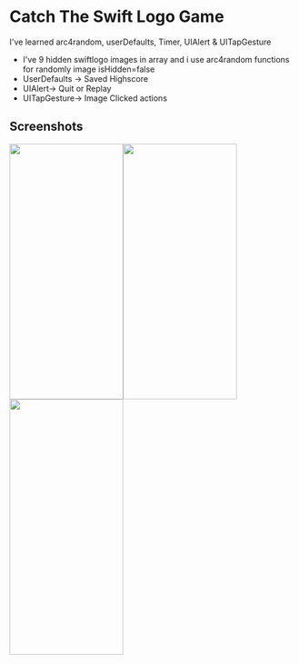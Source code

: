 
# Catch The Swift Logo Game
I've learned arc4random, userDefaults, Timer, UIAlert & UITapGesture 
* I've 9 hidden swiftlogo images in array and i use arc4random functions for randomly image isHidden=false 
* UserDefaults -> Saved Highscore
* UIAlert-> Quit or Replay
* UITapGesture-> Image Clicked actions

## Screenshots
<img src="https://github.com/Furkansarip/iOS-Swift-Projects/blob/main/CatchTheSwiftLogo/Screenshots/main.png" width=200 height=450/><img src="https://github.com/Furkansarip/iOS-Swift-Projects/blob/main/CatchTheSwiftLogo/Screenshots/main2.png" width=200 height=450/><img src="https://github.com/Furkansarip/iOS-Swift-Projects/blob/main/CatchTheSwiftLogo/Screenshots/gameover.png" width=200 height=450/>




